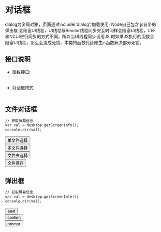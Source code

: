 ﻿# 对话框
  dialog为全局对象，页面通过include('dialog')加载使用;  Node自己包含
  js自带的弹出框 会阻塞UI线程，UI线程与Render线程同步交互时同样会阻塞UI线程，CEF和NCUI进行同步的方式不同，所以当UI线程同步调用JS
  时如果JS执行的函数会阻塞UI线程，那么会造成死锁，本类的函数代替原生js函数解决部分死锁。
  <link rel="stylesheet" type="text/css" href="docs/css/common.css" />
  <script src="docs/js/string.js" type="text/javascript" charset="utf-8"></script>
  <script src="docs/js/template.js" type="text/javascript" charset="utf-8"></script>
  <script src="docs/js/BrowserHost.js" type="text/javascript" charset="utf-8"></script>
  
## 接口说明
<ul><li class="param">函数接口:</li></ul>

<table id="method" class="table" >
</table>
 
 
<ul><li class="param">对话框模式:</li></ul>

<table id="settings" class="table">
</table>
  
## 文件对话框

```html
// 获取屏幕信息
var val = desktop.getScreenInfo();
console.dir(val);
```

<div class="row">
	 <div class="col-xs-3">
  	<button class="btn btn-outline-primary btn-block" id="dialogOpen">单文件选择</button>
	</div> 
	<div class="col-xs-3">
	  <button class="btn btn-outline-primary btn-block" id="dialogOpenMultiple">多文件选择</button>
	</div> 
	<div class="col-xs-3">
	  <button class="btn btn-outline-primary btn-block" id="dialogOpenFolder">文件夹选择</button>
	</div> 
	<div class="col-xs-3">
	  <button class="btn btn-outline-primary btn-block" id="dialogSave">文件保存</button>
	</div> 
</div>

## 弹出框

```html
// 获取屏幕信息
var val = desktop.getScreenInfo();
console.dir(val);
```

<div class="row">
	<div class="col-xs-3">
	  <button class="btn btn-outline-primary btn-block" id="alert">alert</button>
	</div> 
	<div class="col-xs-3">
	  <button class="btn btn-outline-primary btn-block" id="confirm">confirm</button>
	</div> 
	<div class="col-xs-3">
	  <button class="btn btn-outline-primary btn-block" id="prompt">prompt</button>
	</div> 
</div>

 
 
 